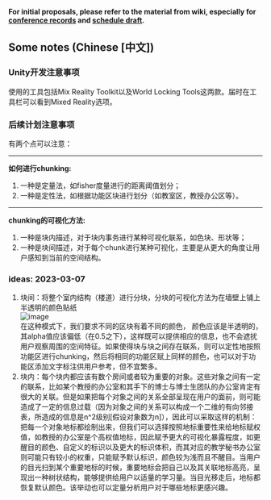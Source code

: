 **For initial proposals, please refer to the material from wiki, especially for [conference records](https://github.com/hinczhang/GraduteThesis_Master/wiki/Weekly-Conference-Record) and [schedule draft](https://github.com/hinczhang/GraduteThesis_Master/wiki/Schedule).**
## Some notes (Chinese [中文])
### Unity开发注意事项
使用的工具包括Mix Reality Toolkit以及World Locking Tools这两款。届时在工具栏可以看到Mixed Reality选项。
### 后续计划注意事项
有两个点可以注意：  
****  
**如何进行chunking:**  
1. 一种是定量法，如fisher度量进行的距离阈值划分；  
2. 一种是定性法，如根据功能区块进行划分（如教室区，教授办公区等）。  
****
**chunking的可视化方法:**  
1. 一种是块内描述，对于块内事务进行某种可视化联系，如色块、形状等；  
2. 一种是块间描述，对于每个chunk进行某种可视化，主要是从更大的角度让用户感知到当前的空间结构。

### ideas: 2023-03-07
1. 块间：将整个室内结构（楼道）进行分块，分块的可视化方法为在墙壁上铺上半透明的颜色贴纸  
![image](https://user-images.githubusercontent.com/70082542/223527356-7c3c3249-8622-4f0e-916b-892baa2a1fcd.png)  
在这种模式下，我们要求不同的区块有着不同的颜色， 颜色应该是半透明的，其alpha值应该偏低（在0.5之下），这样既可以提供相应的信息，也不会遮扰用户观察周围的空间特征。如果使得块与块之间存在联系，则可以定性地按照功能区进行chunking，然后将相同的功能区赋上同样的颜色，也可以对于功能区添加文字标注供用户参考，但不宜繁多。  
2. 块内：每个块内都应该有数个房间或者较为重要的对象。这些对象之间有一定的联系，比如某个教授的办公室和其手下的博士与博士生团队的办公室肯定有很大的关联。但是如果把每个对象之间的关系全部呈现在用户的面前，则可能造成了一定的信息过载（因为对象之间的关系可以构成一个二维的有向邻接表，所造成的信息是n^2级别[假设对象数为n]），因此可以采取这样的机制：  
把每一个对象地标都绘制出来，但我们可以选择按照地标重要性来给地标赋权值，如教授的办公室是个高权值地标，因此赋予更大的可视化暴露程度，如更醒目的颜色、自定义的标识以及更大的标识体积，而其对应的教学秘书办公室则可能只有较小的权重，只能赋予默认标识，颜色较为浅而且不醒目。当用户的目光扫到某个重要地标的时候，重要地标会把自己以及其关联地标高亮，呈现出一种树状结构，能够提供给用户以适量的学习量。当目光移走后，地标都恢复默认颜色。该举动也可以定量分析用户对于哪些地标更感兴趣。  